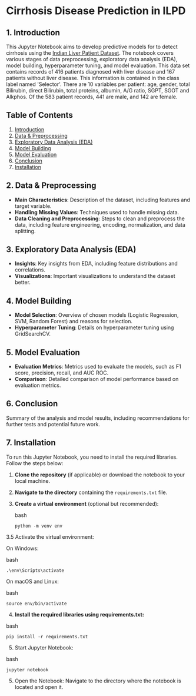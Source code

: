 # Cirrhosis Disease Prediction in ILPD

## 1. Introduction

This Jupyter Notebook aims to develop predictive models for to detect cirrhosis using the [Indian Liver Patient Dataset](https://archive.ics.uci.edu/dataset/225/ilpd+indian+liver+patient+dataset). The notebook covers various stages of data preprocessing, exploratory data analysis (EDA), model building, hyperparameter tuning, and model evaluation. This data set contains records of 416 patients diagnosed with liver disease and 167 patients without liver disease. This information is contained in the class label named 'Selector'.  There are 10 variables per patient: age, gender, total Bilirubin, direct Bilirubin, total proteins, albumin, A/G ratio, SGPT, SGOT and Alkphos. Of the 583 patient records, 441 are male, and 142 are female. 

## Table of Contents

1. [Introduction](#Introduction)
2. [Data & Preprocessing](#Data-&-Preprocessing)
3. [Exploratory Data Analysis (EDA)](#Exploratory-Data-Analysis-(EDA))
4. [Model Building](#Model-Building)
5. [Model Evaluation](#Model-Evaluation)
6. [Conclusion](#Conclusion)
7. [Installation](#Installation)

## 2. Data & Preprocessing

- **Main Characteristics**: Description of the dataset, including features and target variable.
- **Handling Missing Values**: Techniques used to handle missing data.
- **Data Cleaning and Preprocessing**: Steps to clean and preprocess the data, including feature engineering, encoding, normalization, and data splitting.

## 3. Exploratory Data Analysis (EDA)

- **Insights**: Key insights from EDA, including feature distributions and correlations.
- **Visualizations**: Important visualizations to understand the dataset better.

## 4. Model Building

- **Model Selection**: Overview of chosen models (Logistic Regression, SVM, Random Forest) and reasons for selection.
- **Hyperparameter Tuning**: Details on hyperparameter tuning using GridSearchCV.

## 5. Model Evaluation

- **Evaluation Metrics**: Metrics used to evaluate the models, such as F1 score, precision, recall, and AUC ROC.
- **Comparison**: Detailed comparison of model performance based on evaluation metrics.

## 6. Conclusion

Summary of the analysis and model results, including recommendations for further tests and potential future work.

## 7. Installation

To run this Jupyter Notebook, you need to install the required libraries. Follow the steps below:

1. **Clone the repository** (if applicable) or download the notebook to your local machine.

2. **Navigate to the directory** containing the `requirements.txt` file.

3. **Create a virtual environment** (optional but recommended):

   bash
   ```
   python -m venv env
   ```

 3.5 Activate the virtual environment:

On Windows:

bash
```
.\env\Scripts\activate
```
On macOS and Linux:

bash
```
source env/bin/activate
```

4. **Install the required libraries using requirements.txt:**

bash
```
pip install -r requirements.txt
```
5. Start Jupyter Notebook:

bash
```
jupyter notebook
```

5. Open the Notebook: Navigate to the directory where the notebook is located and open it.
